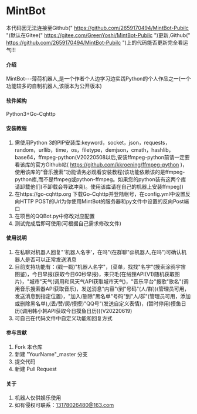 # MintBot

本代码因无法连接至Github(" https://github.com/2659170494/MintBot-Pubilc ")默认在Gitee(" https://gitee.com/GreenYoshi/MintBot-Pubilc ")更新,Github(" https://github.com/2659170494/MintBot-Pubilc ")上的代码能否更新完全看运气!!!

#### 介绍
MintBot---薄荷机器人,是一个作者个人边学习边实践Python的个人作品之一(一个功能较多的自制机器人,该版本为公开版本)

#### 软件架构
Python3+Go-Cqhttp


#### 安装教程

1.  需使用Python 3的PIP安装库:keyword，socket，json，requests，random，urllib，time，os，filetype，demjson，cmath，hashlib，base64，ffmpeg-python(V20220508以后,安装ffmpeg-python前请一定要看该库的官方Github站( https://github.com/kkroening/ffmpeg-python )，使用该库的"音乐搜索"功能请务必观看安装教程(该功能依赖该的是ffmpeg-python库,而不是ffmpeg或python-ffmpeg。如果您的python装有这两个库请卸载他们(不卸载会导致冲突)。使用该库请在自己的机器上安装ffmpeg))
2.  在https://go-cqhttp.org 下载Go-Cqhttp并登陆帐号，在config.yml中设置反向HTTP POST的Url为你使用MintBot的服务器和py文件中设置的反向Post端口
3.  在项目的QQBot.py中修改对应配置
4.  测试完成后即可使用(可根据自己需求修改文件)

#### 使用说明

1.  在私聊对机器人回复"'机器人名字'，在吗"(在群聊"@机器人,在吗")可确认机器人是否可以正常发送消息
2.  目前支持功能有：(戳一戳)"机器人名字"，(菜单，找找"名字"(搜索涂鸦宇宙图鉴)，今日早报(获取今日60秒早报)，来只毛(在绒狸API(V1)随机获取图片)，"城市"天气(调用和风天气API获取城市天气)，"音乐平台"搜歌"歌名"(调用音乐搜索器API获取音乐)，发送消息"内容"(到"号码"(人/群))(管理员可用，发送消息到指定位置)，"加入/删除"黑名单"号码"到"人/群"(管理员可用，添加或删除黑名单),(丢/赞/爬/摸摸)"QQ号"(发送自定义表情)，(暂时停用)摸鱼日历(调用韩小韩API获取今日摸鱼日历))(V20220619)
3.  可自己在代码文件中自定义功能和回复方式

#### 参与贡献

1.  Fork 本仓库
2.  新建 "YourName"_master 分支
3.  提交代码
4.  新建 Pull Request


#### 关于

1.  机器人仅供娱乐使用
2.  如有侵权可联系：13178026480@163.com

